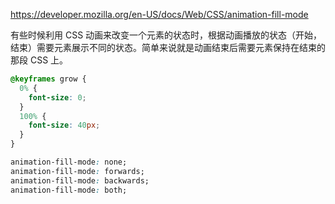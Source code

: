 https://developer.mozilla.org/en-US/docs/Web/CSS/animation-fill-mode

有些时候利用 CSS 动画来改变一个元素的状态时，根据动画播放的状态（开始，结束）需要元素展示不同的状态。简单来说就是动画结束后需要元素保持在结束的那段 CSS 上。

```css
@keyframes grow {
  0% {
    font-size: 0;
  }
  100% {
    font-size: 40px;
  }
}

animation-fill-mode: none;
animation-fill-mode: forwards;
animation-fill-mode: backwards;
animation-fill-mode: both;
```